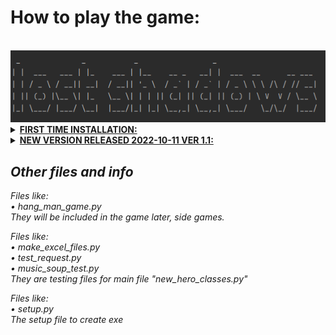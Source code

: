 
<html>
<h1>How to play the game:</h1>

<br />

<img alt="img_1.png" src="img_1.png"/>

<details>
<summary>
<b><u>FIRST TIME INSTALLATION: </u></b> </summary><br /> <i> 
<b><u>BETA VERSION 1.1 ONLY FOR WINDOWS VER > 7!!</u></b> <br />
&#x2022; Download the file "LostShadows_install.zip" <br />
&#x2022; Unzip and run the "new_hero_classes" Application <br />
<br />
Installation begins and starts to download music files for the game <br />
<br />
Mountains in north and snow in the south, the story is not finished <br />
Even the forest isn't finished, more to come! But you can explore those areas <br />
But the town has a lot to give <br />
Tips! Explore the Crossing, level up and grow stronger! <br />
You are going to need it! <br />
Happy Gaming!!!
<br/> </i> </details>



<details>
<summary>
<b><u>NEW VERSION RELEASED 2022-10-11  VER 1.1: </u></b> </summary><br />
 <i>
Major bug fixes: <br />
&#x2022; when you sell an item, next time enter store, the game crashed, fixed <br />
&#x2022; game tick_tack added in story mode (special item will be received if you succeed) <br />
&#x2022; north story added but not complete, save before, just for test <br />
&#x2022; save & load fixes, crashed before when user input != numbers when loading
or saving over file, now user will be asked to enter a number instead. <br />

To update: <br />
&#x2022; make sure the game is of :) <br />
&#wx2022; downlad patch_upd_ver_1_1.zip unzip any place run upd_ver_1.1.exe<br />
&#wx2022; delete download files <br/ >
</details>


<h2>Other files and info <br /> </h2>

Files like: <br /> 
&#x2022; hang_man_game.py <br />
They will be included in the game later, side games.
<br />

Files like: <br /> 
&#x2022; make_excel_files.py <br /> 
&#x2022; test_request.py <br /> 
&#x2022; music_soup_test.py <br /> 
They are testing files for main file "new_hero_classes.py"
<br />

Files like: <br /> 
&#x2022; setup.py <br /> 
The setup file to create exe 




